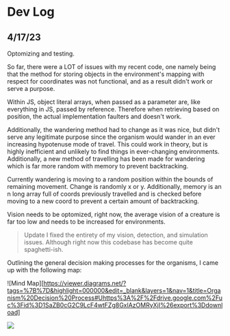 # Dev Log

## 4/17/23 

Optomizing and testing. 

So far, there were a LOT of issues with my recent code, one namely being that the method for storing objects in the environment's mapping with respect for coordinates was 
not functional, and as a result didn't work or serve a purpose. 

Within JS, object literal arrays, when passed as a parameter are, like everything in JS, passed by reference. Therefore when retrieving based on position,
the actual implementation faulters and doesn't work. 

Additionally, the wandering method had to change as it was nice, but didn't serve any legitimate purpose since the organism would wander in an ever increasing 
hypotenuse mode of travel. This could work in theory, but is highly inefficient and unlikely to find things in ever-changing environments. Additionally, a 
new method of travelling has been made for wandering which is far more random with memory to prevent backtracking. 

Currently wandering is moving to a random position within the bounds of remaining movement. Change is randomly x or y. Additionally, memory is an n long array full
of coords previously travelled and is checked before moving to a new coord to prevent a certain amount of backtracking.


Vision needs to be optomized, right now, the average vision of a creature is far 
too low and needs to be increased for environments.

> Update 
I fixed the entirety of my vision, detection, and simulation issues. Although right now this codebase has become quite spaghetti-ish. 

Outlining the general decision making processes for the organisms, I came up with the following map:

![Mind Map][https://viewer.diagrams.net/?tags=%7B%7D&highlight=000000&edit=_blank&layers=1&nav=1&title=Organism%20Decision%20Process#Uhttps%3A%2F%2Fdrive.google.com%2Fuc%3Fid%3D1SaZB0cG2C9LcF4wtFZg8GxlAzOMRyXjI%26export%3Ddownload]


<img src="https://viewer.diagrams.net/?tags=%7B%7D&highlight=000000&edit=_blank&layers=1&nav=1&title=Organism%20Decision%20Process#Uhttps%3A%2F%2Fdrive.google.com%2Fuc%3Fid%3D1SaZB0cG2C9LcF4wtFZg8GxlAzOMRyXjI%26export%3Ddownload" />

